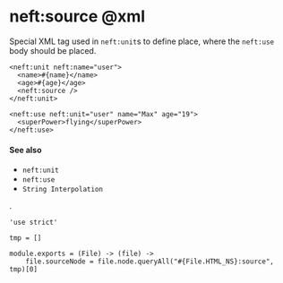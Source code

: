 neft:source @xml
================

Special XML tag used in `neft:unit`s to define place,
where the `neft:use` body should be placed.

```view,example
<neft:unit neft:name="user">
  <name>#{name}</name>
  <age>#{age}</age>
  <neft:source />
</neft:unit>

<neft:use neft:unit="user" name="Max" age="19">
  <superPower>flying</superPower>
</neft:use>
```

#### See also

- `neft:unit`
- `neft:use`
- `String Interpolation`

.

	'use strict'

	tmp = []

	module.exports = (File) -> (file) ->
		file.sourceNode = file.node.queryAll("#{File.HTML_NS}:source", tmp)[0]
